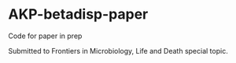 # AKP-betadisp-paper

Code for paper in prep

Submitted to Frontiers in Microbiology, Life and Death special topic.
